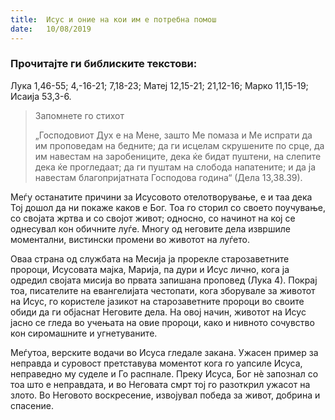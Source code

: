 ```yaml
---
title:  Исус и оние на кои им е потребна помош
date:   10/08/2019
---
```


### Прочитајте ги библиските текстови:
Лука 1,46-55; 4,-16-21; 7,18-23; Матеј 12,15-21; 21,12-16; Марко 11,15-19; Исаија 53,3-6.

> <p>Запомнете го стихот</p>
> „Господовиот Дух е на Мене, зашто Ме помаза и Ме испрати да им проповедам на бедните; да ги исцелам скрушените по срце, да им навестам на заробениците, дека ќе бидат пуштени, на слепите дека ќе прогледаат; да ги пуштам на слобода напатените; и да ја навестам благопријатната Господова година“ (Дела 13,38.39).

Меѓу останатите причини за Исусовото отелотворување, е и таа дека Тој дошол да ни покаже каков е Бог. Тоа го сторил со своето поучување, со својата жртва и со својот живот; односно, со начинот на кој се однесувал кон обичните луѓе. Многу од неговите дела извршиле моментални, вистински промени во животот на луѓето.

Оваа страна од службата на Месија ја прорекле старозаветните пророци, Исусовата мајка, Марија, па дури и Исус лично, кога ја одредил својата мисија во првата запишана проповед (Лука 4). Покрај тоа, писателите на евангелијата честопати, кога зборувале за животот на Исус, го користеле јазикот на старозаветните пророци во своите обиди да ги објаснат Неговите дела. На овој начин, животот на Исус јасно се гледа во учењата на овие пророци, како и нивното сочувство кон сиромашните и угнетуваните.

Меѓутоа, верските водачи во Исуса гледале закана. Ужасен пример за неправда и суровост претставува моментот кога го уапсиле Исуса, непра­ведно му суделе и Го распнале. Преку Исуса, Бог нѐ запознал со тоа што е неправдата, и во Неговата смрт тој го разоткрил ужасот на злото. Во Неговото воскресение, извојувал победа за живот, добрина и спасение.
